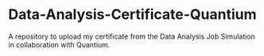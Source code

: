 # Data-Analysis-Certificate-Quantium
A repository to upload my certificate from the Data Analysis Job Simulation in collaboration with Quantium.
